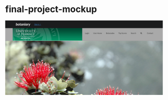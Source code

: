 # final-project-mockup
<img class="ui fluid image" src="https://github.com/paniolonate/final-project-mockup/blob/master/doc/home-page-1.PNG">
